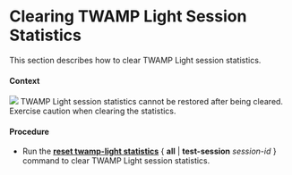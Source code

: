 Clearing TWAMP Light Session Statistics
=======================================

This section describes how to clear TWAMP Light session statistics.

#### Context

![](../../../../public_sys-resources/notice_3.0-en-us.png) TWAMP Light session statistics cannot be restored after being cleared. Exercise caution when clearing the statistics.

#### Procedure

* Run the [**reset twamp-light
  statistics**](cmdqueryname=reset+twamp-light+statistics) { **all** | **test-session** *session-id* } command to clear TWAMP Light session statistics.